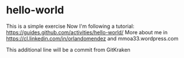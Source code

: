 # hello-world
This is a simple exercise
Now I'm following a tutorial: https://guides.github.com/activities/hello-world/
More about me in https://cl.linkedin.com/in/orlandomendez and mmoa33.wordpress.com

This additional line will be a commit from GitKraken
